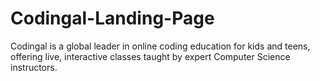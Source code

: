 # Codingal-Landing-Page
Codingal  is a global leader in online coding education for kids and teens, offering live, interactive classes taught by expert Computer Science instructors. 
